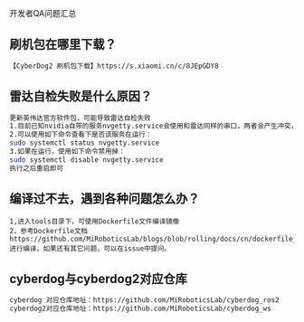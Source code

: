 开发者QA问题汇总

## 刷机包在哪里下载？

```Bash
【CyberDog2 刷机包下载】https://s.xiaomi.cn/c/8JEpGDY8
```

## 雷达自检失败是什么原因？

```Bash
更新英伟达官方软件包，可能导致雷达自检失败
1.目前已知nvidia自带的服务nvgetty.service会使用和雷达同样的串口，两者会产生冲突，我们在出厂时已经将该服务禁用掉了。
2.可以使用如下命令查看下是否该服务在运行：
sudo systemctl status nvgetty.service
3.如果在运行，使用如下命令禁用掉：
sudo systemctl disable nvgetty.service
执行之后重启即可
```

## 编译过不去，遇到各种问题怎么办？

```Plain
1,进入tools目录下，可使用Dockerfile文件编译镜像
2，参考Dockerfile文档 https://github.com/MiRoboticsLab/blogs/blob/rolling/docs/cn/dockerfile_instructions_cn.md 进行编译，如果还有其它问题，可以在issue中提问。
```

## cyberdog与cyberdog2对应仓库

```Bash
cyberdog 对应仓库地址：https://github.com/MiRoboticsLab/cyberdog_ros2
cyberdog2对应仓库地址：https://github.com/MiRoboticsLab/cyberdog_ws
```
